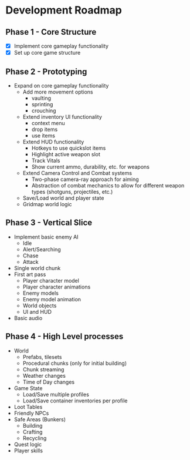# Development Roadmap

## Phase 1 - Core Structure
- [x] Implement core gameplay functionality
- [x] Set up core game structure

## Phase 2 - Prototyping
- Expand on core gameplay functionality
  - Add more movement options
    - vaulting
    - sprinting
    - crouching
  - Extend inventory UI functionality
    - context menu
    - drop items
    - use items
  - Extend HUD functionality
    - Hotkeys to use quickslot items
    - Highlight active weapon slot
    - Track Vitals
    - Show current ammo, durability, etc. for weapons
  - Extend Camera Control and Combat systems
    - Two-phase camera-ray approach for aiming
    - Abstraction of combat mechanics to allow for different weapon types (shotguns, projectiles, etc.)
  - Save/Load world and player state
  - Gridmap world logic

## Phase 3 - Vertical Slice
- Implement basic enemy AI
  - Idle
  - Alert/Searching
  - Chase
  - Attack
- Single world chunk
- First art pass
  - Player character model
  - Player character animations
  - Enemy models
  - Enemy model animation
  - World objects
  - UI and HUD
- Basic audio

## Phase 4 - High Level processes
- World
  - Prefabs, tilesets
  - Procedural chunks (only for initial building)
  - Chunk streaming
  - Weather changes
  - Time of Day changes
- Game State
  - Load/Save multiple profiles
  - Load/Save container inventories per profile
- Loot Tables
- Friendly NPCs
- Safe Areas (Bunkers)
  - Building
  - Crafting
  - Recycling
- Quest logic
- Player skills
